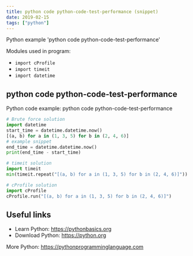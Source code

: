 ```yaml
---
title: python code python-code-test-performance (snippet)
date: 2019-02-15
tags: ["python"]
---
```

Python example 'python code python-code-test-performance'


Modules used in program: 
* `import cProfile`
* `import timeit`
* `import datetime`

## python code python-code-test-performance

Python code example: python code python-code-test-performance

```python
# Brute force solution
import datetime
start_time = datetime.datetime.now()
[(a, b) for a in (1, 3, 5) for b in (2, 4, 6)] 
# example snippet
end_time = datetime.datetime.now()
print(end_time - start_time)

# timeit solution
import timeit
min(timeit.repeat("[(a, b) for a in (1, 3, 5) for b in (2, 4, 6)]"))

# cProfile solution
import cProfile
cProfile.run("[(a, b) for a in (1, 3, 5) for b in (2, 4, 6)]")


```

## Useful links

- Learn Python: https://pythonbasics.org
- Download Python: https://python.org

More Python: https://pythonprogramminglanguage.com
